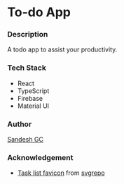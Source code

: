# To-do App

### Description

A todo app to assist your productivity.

### Tech Stack

- React
- TypeScript
- Firebase
- Material UI

### Author

[Sandesh GC](https://gcsandesh.com.np)

### Acknowledgement

- [Task list favicon](https://www.svgrepo.com/svg/310079/task-list) from [svgrepo](https://www.svgrepo.com)
